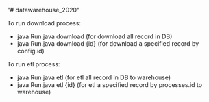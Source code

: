 "# datawarehouse_2020" 

To run download process: 
  - java Run.java download          (for download all record in DB)
  - java Run.java download {id}     (for download a specified record by config.id)

To run etl process: 
  - java Run.java etl          (for etl all record in DB to warehouse)
  - java Run.java etl {id}     (for etl a specified record by processes.id to warehouse)
